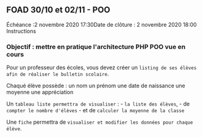 ## FOAD 30/10 et 02/11 - POO

Échéance :2 novembre 2020 17:30Date de clôture : 2 novembre 2020 18:00
Instructions

### Objectif : mettre en pratique l'architecture PHP POO vue en cours

Pour un professe​ur des écoles, vous devez créer un `listing de ses élèves afin ​de réaliser le bulletin scolaire`.

Chaqué élève possède :​
un nom
un prénom
une date de naissance
une moyenne
une appréciation

Un `tableau liste permettra de visualiser` :
    - `la liste des élèves`, 
    - de `compter le nombre d'élèves`
    - et de `calculer la moyenne de la classe`
    
Une `fiche` permettra de `visualiser et modifier les données pour chaque élève`.